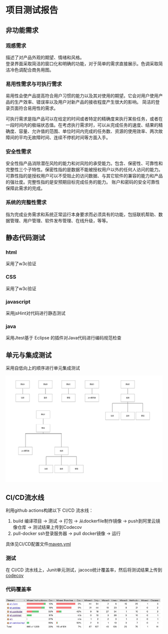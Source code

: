 # 项目测试报告

## 非功能需求

### 观感需求

描述了对产品外观的期望、情绪和风格。  
登录界面采取简洁的窗口化和明确的功能，对于简单的需求直接展示。色调采取简洁冷色调配合商务用图。 

### 易用性需求与可执行需求

易用性会使产品提高符合用户习惯的能力以及其对使用的期望。它会对用户使用产品的生产效率、错误率以及用户对新产品的接收程度产生很大的影响。  简洁的登录页面符合易用性的需求。  

可执行需求是指产品可以在给定的时间或者特定的精确度来执行某些任务，或者在一段时间内的极端状态值。在考虑执行需求时，可以从完成任务的速度、结果的精确度、容量、允许值的范围、单位时间内完成的任务数、资源的使用效率、两次故障间的平均无故障时间、连续不停机时间等方面入手。

### 安全性需求

安全性指产品消除潜在风险的能力和对风险的承受能力。包含、保密性、可靠性和完整性三个子特性。保密性指的是数据不能被授权用户以外的任何人访问的能力。可靠性指的是授权用户可以不受阻止的访问数据、与其它软件的兼容的能力和产品的强壮度。完整性指的是安预期目标完成任务的能力。 账户和密码的安全可靠性保障此需求的完成。  

### 系统的完整性需求

指为完成业务需求和系统正常运行本身要求而必须具有的功能，包括联机帮助、数据管理、用户管理、软件发布管理、在线升级，等等。  

## 静态代码测试

### html

采用了w3c验证

### CSS

采用了w3c验证

### javascript

采用jsHint对代码进行静态测试

### java

采用Jtest基于 Eclipse 的插件对Java代码进行编码规范检查

## 单元与集成测试

采用自低向上的顺序进行单元集成测试

![image-20200808203126144](./img/image-20200808202640191.png)

## CI/CD流水线

利用github actions构建以下 CI/CD 流水线：
1. build
编译项目 -> 测试 -> 打包 -> 从dockerfile制作镜像 -> push到阿里云镜像仓库 -> 测试结果上传到Codecov
2. pull-docker
ssh登录服务器 -> pull docker镜像 -> 运行

具体见CI/CD配置文件[maven.yml](https://github.com/ITProjectManagementTeam/ProjectManagement-backend/blob/master/.github/workflows/maven.yml)

### 测试


在 CI/CD 流水线上，Junit单元测试，jacoco统计覆盖率，然后将测试结果上传到[codecov](https://www.codecov.io/)



### 代码覆盖率

![代码覆盖率](./img/cov.png)
